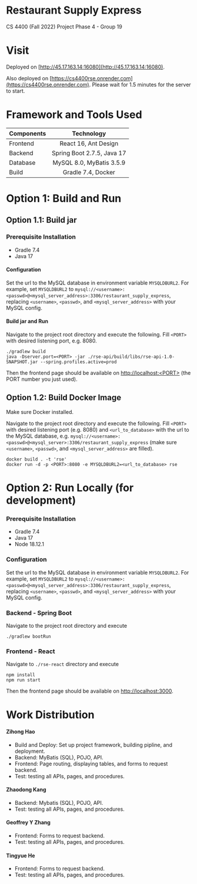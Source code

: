 # Restaurant Supply Express
CS 4400 (Fall 2022) Project Phase 4 - Group 19

# Visit
Deployed on [http://45.17.163.14:16080](http://45.17.163.14:16080). 

Also deployed on [https://cs4400rse.onrender.com](https://cs4400rse.onrender.com). Please wait for 1.5 minutes for the server to start. 

# Framework and Tools Used
  
   | Components  | Technology  | 
   | :---        |    :----:   |   
   | Frontend  | React 16, Ant Design  | 
   | Backend   | Spring Boot 2.7.5, Java 17 |
   | Database | MySQL 8.0, MyBatis 3.5.9 |
   | Build| Gradle 7.4, Docker |


# Option 1: Build and Run

## Option 1.1: Build jar
### Prerequisite Installation
- Gradle 7.4
- Java 17

#### Configuration
Set the url to the MySQL database in environment variable `MYSQLDBURL2`. For example, set `MYSQLDBURL2` to `mysql://<username>:<passwd>@<mysql_server_address>:3306/restaurant_supply_express`, replacing `<username>`, `<passwd>`, and `<mysql_server_address>` with your MySQL config. 
#### Build jar and Run
Navigate to the project root directory and execute the following. Fill `<PORT>` with desired listening port, e.g. 8080. 
```
./gradlew build
java -Dserver.port=<PORT> -jar ./rse-api/build/libs/rse-api-1.0-SNAPSHOT.jar --spring.profiles.active=prod
```
Then the frontend page should be available on [http://localhost:\<PORT\>](http://localhost:<PORT>) (the PORT number you just used). 

## Option 1.2: Build Docker Image
Make sure Docker installed. 

Navigate to the project root directory and execute the following. Fill `<PORT>` with desired listening port (e.g. 8080) and `<url_to_database>` with the url to the MySQL database, e.g. `mysql://<username>:<passwd>@<mysql_server>:3306/restaurant_supply_express` (make sure `<username>`, `<passwd>`, and `<mysql_server_address>` are filled). 
```
docker build . -t 'rse'
docker run -d -p <PORT>:8080 -e MYSQLDBURL2=<url_to_database> rse
```

# Option 2: Run Locally (for development)
### Prerequisite Installation
- Gradle 7.4
- Java 17
- Node 18.12.1

### Configuration
Set the url to the MySQL database in environment variable `MYSQLDBURL2`. For example, set `MYSQLDBURL2` to `mysql://<username>:<passwd>@<mysql_server_address>:3306/restaurant_supply_express`, replacing `<username>`, `<passwd>`, and `<mysql_server_address>` with your MySQL config. 

### Backend - Spring Boot
Navigate to the project root directory and execute
```
./gradlew bootRun
```

### Frontend - React
Navigate to `./rse-react` directory and execute
```
npm install
npm run start
```
Then the frontend page should be available on [http://localhost:3000](http://localhost:3000). 

# Work Distribution

#### Zihong Hao
- Build and Deploy: Set up project framework, building pipline, and deployment. 
- Backend: MyBatis (SQL), POJO, API. 
- Frontend: Page routing, displaying tables, and forms to request backend. 
- Test: testing all APIs, pages, and procedures. 

#### Zhaodong Kang
- Backend: Mybatis (SQL), POJO, API. 
- Test: testing all APIs, pages, and procedures. 

#### Geoffrey Y Zhang
- Frontend: Forms to request backend. 
- Test: testing all APIs, pages, and procedures. 

#### Tingyue He
- Frontend: Forms to request backend. 
- Test: testing all APIs, pages, and procedures. 
